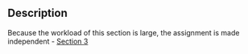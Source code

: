 ## Description
Because the workload of this section is large, the assignment is made independent - [Section 3](https://github.com/xzZero/DataEng_IBM/tree/main/3%20-%20Python%20Project%20for%20data%20engineer)